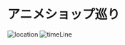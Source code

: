 # アニメショップ巡り
![location](https://user-images.githubusercontent.com/67212981/90326417-114b8480-dfc3-11ea-8fd6-c3298305d18f.gif)
![timeLine](https://user-images.githubusercontent.com/67212981/90326384-c7fb3500-dfc2-11ea-96df-d04d5465b21b.gif)
